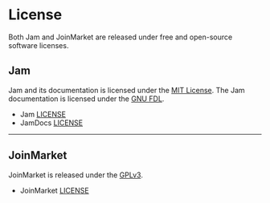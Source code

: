 # License

Both Jam and JoinMarket are released under free and open-source software licenses.

## Jam

Jam and its documentation is licensed under the [MIT License](https://directory.fsf.org/wiki/License:Expat).
The Jam documentation is licensed under the [GNU FDL](https://www.gnu.org/licenses/fdl-1.3.en.html).

- Jam [LICENSE](https://github.com/joinmarket-webui/joinmarket-webui/blob/master/LICENSE)
- JamDocs [LICENSE](https://github.com/joinmarket-webui/jamdocs/blob/master/LICENSE)

---

## JoinMarket

JoinMarket is released under the [GPLv3](https://www.gnu.org/licenses/gpl-3.0.html).

- JoinMarket [LICENSE](https://github.com/JoinMarket-Org/joinmarket-clientserver/blob/master/LICENSE)
